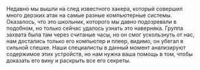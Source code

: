 Недавно мы вышли на след известного хакера, который совершил много дерзких атак на самые разные компьютерные системы.
Оказалось, что это школьник, которого мы давно подозревали в подобном, но только сейчас удалось узнать это наверняка. Группа захвата была там через считаные часы, но он смог ускользнуть от нас, нам достались только его компьютер и плеер, видимо, он убегал в сильной спешке. Наши специалисты в данный момент анализируют содержимое этих устройств, но нам нужна ваша помощь в том, чтобы доказать его вину и раскрыть все его секреты.